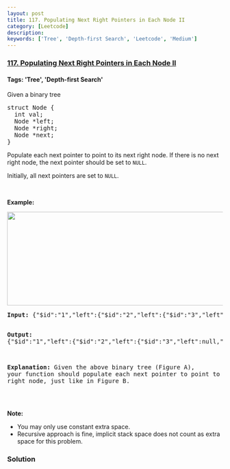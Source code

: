 ```yaml
---
layout: post
title: 117. Populating Next Right Pointers in Each Node II
category: [Leetcode]
description: 
keywords: ['Tree', 'Depth-first Search', 'Leetcode', 'Medium']
---
```

### [117. Populating Next Right Pointers in Each Node II](https://leetcode.com/problems/populating-next-right-pointers-in-each-node-ii)

#### Tags: 'Tree', 'Depth-first Search'

<div class="content__u3I1 question-content__JfgR"><div><p>Given a binary tree</p>
<pre>struct Node {
  int val;
  Node *left;
  Node *right;
  Node *next;
}
</pre>
<p>Populate each next pointer to point to its next right node. If there is no next right node, the next pointer should be set to <code>NULL</code>.</p>
<p>Initially, all next pointers are set to <code>NULL</code>.</p>
<p> </p>
<p><strong>Example:</strong></p>
<p><img alt="" src="https://assets.leetcode.com/uploads/2019/02/15/117_sample.png" style="width: 640px; height: 218px;"/></p>
<pre><strong>Input: </strong><span>{"$id":"1","left":{"$id":"2","left":{"$id":"3","left":null,"next":null,"right":null,"val":4},"next":null,"right":{"$id":"4","left":null,"next":null,"right":null,"val":5},"val":2},"next":null,"right":{"$id":"5","left":null,"next":null,"right":{"$id":"6","left":null,"next":null,"right":null,"val":7},"val":3},"val":1}</span>

<strong>Output: </strong><span>{"$id":"1","left":{"$id":"2","left":{"$id":"3","left":null,"next":{"$id":"4","left":null,"next":{"$id":"5","left":null,"next":null,"right":null,"val":7},"right":null,"val":5},"right":null,"val":4},"next":{"$id":"6","left":null,"next":null,"right":{"$ref":"5"},"val":3},"right":{"$ref":"4"},"val":2},"next":null,"right":{"$ref":"6"},"val":1}</span>

<strong>Explanation: </strong>Given the above binary tree (Figure A), your function should populate each next pointer to point to its next right node, just like in Figure B.
</pre>
<p> </p>
<p><strong>Note:</strong></p>
<ul>
<li>You may only use constant extra space.</li>
<li>Recursive approach is fine, implicit stack space does not count as extra space for this problem.</li>
</ul></div></div>

### Solution
